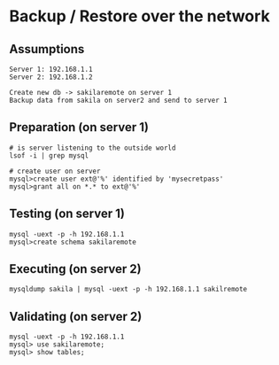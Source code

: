 # Backup / Restore over the network 

## Assumptions 

```
Server 1: 192.168.1.1
Server 2: 192.168.1.2

Create new db -> sakilaremote on server 1
Backup data from sakila on server2 and send to server 1 

```

## Preparation (on server 1) 

```
# is server listening to the outside world
lsof -i | grep mysql 

# create user on server 
mysql>create user ext@'%' identified by 'mysecretpass'
mysql>grant all on *.* to ext@'%' 

```

## Testing (on server 1) 

```
mysql -uext -p -h 192.168.1.1 
mysql>create schema sakilaremote 

```

## Executing (on server 2) 

```
mysqldump sakila | mysql -uext -p -h 192.168.1.1 sakilremote 
```

## Validating (on server 2) 

```
mysql -uext -p -h 192.168.1.1 
mysql> use sakilaremote;
mysql> show tables;

```
